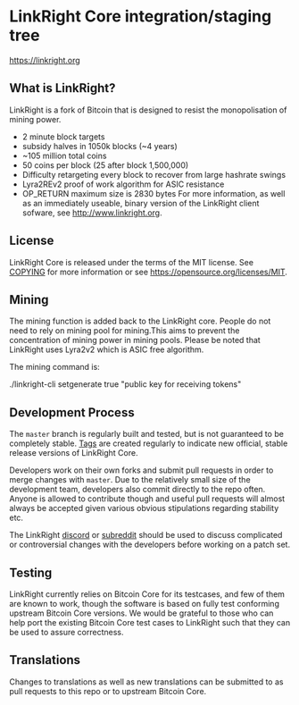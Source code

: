 LinkRight Core integration/staging tree
=====================================

https://linkright.org

What is LinkRight?
----------------

LinkRight is a fork of Bitcoin that is designed to resist the monopolisation of
mining power.
 - 2 minute block targets
 - subsidy halves in 1050k blocks (~4 years)
 - ~105 million total coins
 - 50 coins per block (25 after block 1,500,000)
 - Difficulty retargeting every block to recover from large hashrate swings
 - Lyra2REv2 proof of work algorithm for ASIC resistance
 - OP_RETURN maximum size is 2830 bytes
For more information, as well as an immediately useable, binary version of
the LinkRight client sofware, see http://www.linkright.org.

License
-------

LinkRight Core is released under the terms of the MIT license. See [COPYING](COPYING) for more
information or see https://opensource.org/licenses/MIT.

Mining
------
The mining function is added back to the LinkRight core. People do not need to rely on mining pool for mining.This aims to prevent the concentration of mining power in mining pools. Please be noted that LinkRight uses Lyra2v2 which is ASIC free algorithm. 

The mining command is:

./linkright-cli setgenerate true "public key for receiving tokens"


Development Process
-------------------

The `master` branch is regularly built and tested, but is not guaranteed to be
completely stable. [Tags](https://github.com/linkright/linkright/tags) are created
regularly to indicate new official, stable release versions of LinkRight Core.

Developers work on their own forks and submit pull requests in order to merge
changes with `master`. Due to the relatively small size of the development team,
developers also commit directly to the repo often. Anyone is allowed to contribute
though and useful pull requests will almost always be accepted given various
obvious stipulations regarding stability etc. 

The LinkRight [discord](https://discord.gg/Yb6EHNy) or [subreddit](https://reddit.com/r/linkright)
should be used to discuss complicated or controversial changes with the developers 
before working on a patch set.

Testing
-------

LinkRight currently relies on Bitcoin Core for its testcases, and few of them are
known to work, though the software is based on fully test conforming upstream 
Bitcoin Core versions. We would be grateful to those who can help port the existing
Bitcoin Core test cases to LinkRight such that they can be used to assure correctness.

Translations
------------

Changes to translations as well as new translations can be submitted to as pull
requests to this repo or to upstream Bitcoin Core.
